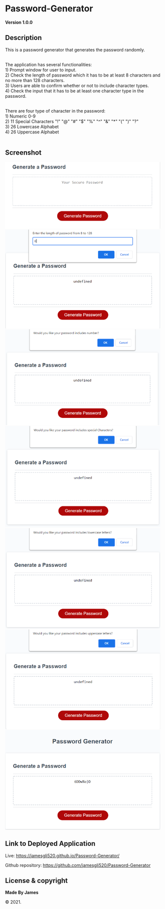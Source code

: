 # Password-Generator

**Version 1.0.0**

## Description
This is a password generator that generates the password randomly. </br></br>

The application has several functionalities:</br>
    1) Prompt window for user to input.</br>
    2) Check the length of password which it has to be at least 8 characters
       and no more than 128 characters.</br>
    3) Users are able to confirm whether or not to include character types.</br>
    4) Check the input that it has to be at least one character type in the
       password.</br></br>
       
    
There are four type of character in the password:</br>
    1) Numeric 0-9</br>
    2) 11 Special Characters "!" "@" "#" "$" "%" "^" "&" "*" "(" ")" "?"</br>
    3) 26 Lowercase Alphabet</br>
    4) 26 Uppercase Alphabet</br></br>

## Screenshot
<p>
    <img src="image\homepage.PNG" />
    <img src="image\length.PNG" />
    <img src="image\num.PNG" />
    <img src="image\sp.PNG" />
    <img src="image\lc.PNG" />
    <img src="image\uc.PNG" />
    <img src="image\password.PNG" />
</p>


## Link to Deployed Application

Live: https://jamesgli520.github.io/Password-Generator/

Github repository: https://github.com/jamesgli520/Password-Generator

## License & copyright

**Made By James** 

&copy; 2021.
